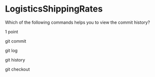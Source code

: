 # LogisticsShippingRates
Which of the following commands helps you to view the commit history?

1 point

git commit


git log


git history


git checkout
